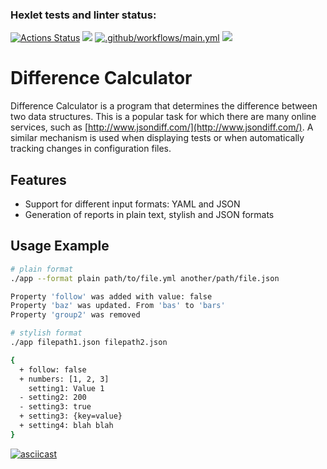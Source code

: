 ### Hexlet tests and linter status:
[![Actions Status](https://github.com/Daniell010/java-project-71/workflows/hexlet-check/badge.svg)](https://github.com/Daniell010/java-project-71/actions)
<a href="https://codeclimate.com/github/Daniell010/java-project-71/maintainability"><img src="https://api.codeclimate.com/v1/badges/9a82cf8b371b42dd4eb3/maintainability" /></a>
[![.github/workflows/main.yml](https://github.com/Daniell010/java-project-71/actions/workflows/main.yml/badge.svg)](https://github.com/Daniell010/java-project-71/actions/workflows/main.yml)
<a href="https://codeclimate.com/github/Daniell010/java-project-71/test_coverage"><img src="https://api.codeclimate.com/v1/badges/9a82cf8b371b42dd4eb3/test_coverage" /></a>

# Difference Calculator

Difference Calculator is a program that determines the difference between two data structures. This is a popular task for which there are many online services, such as [http://www.jsondiff.com/](http://www.jsondiff.com/). A similar mechanism is used when displaying tests or when automatically tracking changes in configuration files.

## Features

- Support for different input formats: YAML and JSON
- Generation of reports in plain text, stylish and JSON formats

## Usage Example

```sh
# plain format
./app --format plain path/to/file.yml another/path/file.json

Property 'follow' was added with value: false
Property 'baz' was updated. From 'bas' to 'bars'
Property 'group2' was removed

# stylish format
./app filepath1.json filepath2.json

{
  + follow: false
  + numbers: [1, 2, 3]
    setting1: Value 1
  - setting2: 200
  - setting3: true
  + setting3: {key=value}
  + setting4: blah blah
}
```
[![asciicast](https://asciinema.org/a/568661.svg)](https://asciinema.org/a/568661)

